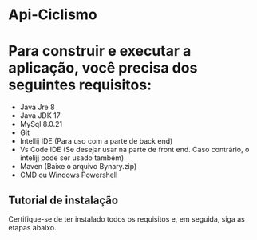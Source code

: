 # Api-Ciclismo


# Para construir e executar a aplicação, você precisa dos seguintes requisitos:

- Java Jre 8
- Java JDK 17
- MySql 8.0.21
- Git
- Intellij IDE (Para uso com a parte de back end)
- Vs Code IDE (Se desejar usar na parte de front end. Caso contrário, o intelijj pode ser usado também)
- Maven (Baixe o arquivo Bynary.zip)
- CMD ou Windows Powershell

  
## Tutorial de instalação

Certifique-se de ter instalado todos os requisitos e, em seguida, siga as etapas abaixo.
